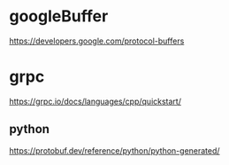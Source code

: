 # googleBuffer
https://developers.google.com/protocol-buffers

# grpc
https://grpc.io/docs/languages/cpp/quickstart/
## python
https://protobuf.dev/reference/python/python-generated/
